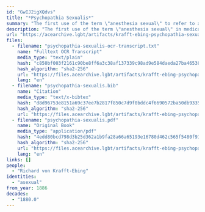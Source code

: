 ```yaml
---
id: "GwIJ2igXQdvs"
title: "*Psychopathia Sexualis*"
summary: "The first use of the term \"anesthesia sexual\" to refer to asexual people"
description: "The first use of the term \"anesthesia sexual\" in medical literature to refer to asexual people, a term which would later be used by Magnus Hirschfeld"
url: "https://acearchive.lgbt/artifacts/krafft-ebing-psychopathia-sexualis"
files:
  - filename: "psychopathia-sexualis-ocr-transcript.txt"
    name: "Fulltext OCR Transcript"
    media_type: "text/plain"
    hash: "c850bf003f2161c90be8ff6a3c38af137339c98ad9e584daeda27ba465381891"
    hash_algorithm: "sha2-256"
    url: "https://files.acearchive.lgbt/artifacts/krafft-ebing-psychopathia-sexualis/psychopathia-sexualis-ocr-transcript.txt"
    lang: "en"
  - filename: "psychopathia-sexualis.bib"
    name: "Citation"
    media_type: "text/x-bibtex"
    hash: "d8d96753e8151a69c37ee7b2817f850c7d9f0bddc4f6690572ba50db93355754"
    hash_algorithm: "sha2-256"
    url: "https://files.acearchive.lgbt/artifacts/krafft-ebing-psychopathia-sexualis/psychopathia-sexualis.bib"
  - filename: "psychopathia-sexualis.pdf"
    name: "Original Book"
    media_type: "application/pdf"
    hash: "4edd80bcd798d3b25d362a1b9fa28a66a65193e16780d462c565f5480f91094e"
    hash_algorithm: "sha2-256"
    url: "https://files.acearchive.lgbt/artifacts/krafft-ebing-psychopathia-sexualis/psychopathia-sexualis.pdf"
    lang: "en"
links: []
people:
  - "Richard von Krafft-Ebing"
identities:
  - "asexual"
from_year: 1886
decades:
  - "1880.0"
---
```

